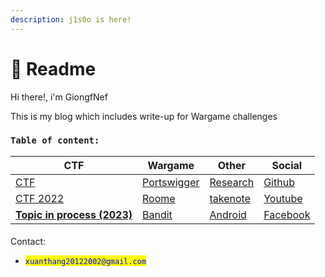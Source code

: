 ```yaml
---
description: j1s0o is here!
---
```


# 📧 Readme

Hi there!, i'm GiongfNef

This is my blog which includes write-up  for Wargame challenges

### `Table of content:`

| CTF                                                                                                                                   | Wargame                                                                                                               | Other                                                                                                                                              | Social                                                                                                     |
| ------------------------------------------------------------------------------------------------------------------------------------- | --------------------------------------------------------------------------------------------------------------------- | -------------------------------------------------------------------------------------------------------------------------------------------------- | ---------------------------------------------------------------------------------------------------------- |
| [CTF](https://giongfnef.gitbook.io/ctf-2021/)                                                                                    | [Portswigger](https://diamond-halibut-dc7.notion.site/Portswigger-726dbab9b90b4fc98df2d2177c232e56) | [Research](https://funky-dime-7e4.notion.site/Blockchain-courses-2f5442cbe7444aa58d13d2ca1d0fcf17)                                                 | [Github](https://github.com/GiongfNef)                                                                     |
| [CTF 2022](SUMMARY.md)                                                                                                                | [Roome](https://giongfnef.gitbook.io/giongfnef/wargame-and-and-others/rootme)                                         | [takenote](https://giongfnef.gitbook.io/giongfnef-ctf/linh-tinh-ky-su/note-linh-tinh/bug-logic-shopee-giam-5-10-khi-mua-san-pham/\~/share/publish) | [Youtube](https://www.youtube.com/watch?v=jKQkMnQTXeA\&list=PLZFAAoMs\_LnXdLuCgJtDR3f4OWJNQEBKn\&index=4)  |
| [**Topic in process (2023)**](https://funky-dime-7e4.notion.site/4ec26c1b26b9418bb5a2aa850899ec2e?v=6976af4dc1ff49caa9eb9067fc491621) | [Bandit](https://giongfnef.gitbook.io/giongfnef/wargame-and-and-others/overthewire-bandit)                            | [Android](https://giongfnef.gitbook.io/giongfnef/wargame-and-and-others/android)                                                                   | [Facebook](https://www.youtube.com/watch?v=jKQkMnQTXeA\&list=PLZFAAoMs\_LnXdLuCgJtDR3f4OWJNQEBKn\&index=4) |

####

Contact:

* <mark style="color:blue;">`xuanthang20122002@gmail.com`</mark>


